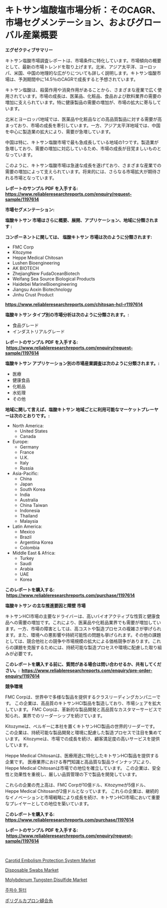 <p><h1>キトサン塩酸塩市場分析：そのCAGR、市場セグメンテーション、およびグローバル産業概要</h1></p><p><strong>エグゼクティブサマリー</strong></p>
<p><p>キトサン塩酸市場調査レポートは、市場条件に特化しています。市場傾向の概要として、最新の市場トレンドを取り上げます。北米、アジア太平洋、ヨーロッパ、米国、中国の地理的な広がりについても詳しく説明します。キトサン塩酸市場は、予測期間中に14.5％のCAGRで成長すると予想されています。</p><p>キトサン塩酸は、殺菌作用や消臭作用があることから、さまざまな産業で広く使用されています。市場の成長は、医薬品、化粧品、食品および飲料業界の需要の増加に支えられています。特に健康製品の需要の増加が、市場の拡大に寄与しています。</p><p>北米とヨーロッパ地域では、医薬品や化粧品などの高品質製品に対する需要が高まっており、市場の成長を牽引しています。一方、アジア太平洋地域では、中国を中心に製造業の拡大により、需要が急増しています。</p><p>中国は特に、キトサン塩酸市場で最も急成長している地域の1つです。製造業が急増しており、需要の増加に対応しているため、市場の成長が目覚ましいものとなっています。</p><p>このように、キトサン塩酸市場は急速な成長を遂げており、さまざまな産業での需要の増加によって支えられています。将来的には、さらなる市場拡大が期待される市場となっています。</p></p>
<p><strong>レポートのサンプル PDF を入手する: <a href="https://www.reliableresearchreports.com/enquiry/request-sample/1197614">https://www.reliableresearchreports.com/enquiry/request-sample/1197614</a></strong></p>
<p><strong>市場セグメンテーション:</strong></p>
<p><strong> 塩酸キトサン 市場はさらに概要、展開、アプリケーション、地域に分類されます :</strong></p>
<p><strong>コンポーネントに関しては、 塩酸キトサン 市場は次のように分類されます: &nbsp;</strong></p>
<p><ul><li>FMC Corp</li><li>Kitozyme</li><li>Heppe Medical Chitosan</li><li>Lushen Bioengineering</li><li>AK BIOTECH</li><li>ZhejiangNew FudaOceanBiotech</li><li>Weifang Sea Source Biological Products</li><li>Haidebei MarineBioengineering</li><li>Jiangsu Aoxin Biotechnology</li><li>Jinhu Crust Product</li></ul></p>
<p><strong><a href="https://www.reliableresearchreports.com/chitosan-hcl-r1197614">https://www.reliableresearchreports.com/chitosan-hcl-r1197614</a></strong></p>
<p><strong> 塩酸キトサン タイプ別の市場分析は次のように分類されます。:</strong></p>
<p><ul><li>食品グレード</li><li>インダストリアルグレード</li></ul></p>
<p><strong>レポートのサンプル PDF を入手する: &nbsp;<a href="https://www.reliableresearchreports.com/enquiry/request-sample/1197614">https://www.reliableresearchreports.com/enquiry/request-sample/1197614</a></strong></p>
<p><strong> 塩酸キトサン アプリケーション別の市場産業調査は次のように分類されます。:</strong></p>
<p><ul><li>医療</li><li>健康食品</li><li>化粧品</li><li>水処理</li><li>その他</li></ul></p>
<p><strong>地域に関して言えば、塩酸キトサン 地域ごとに利用可能なマーケットプレーヤーは次のとおりです。:</strong></p>
<p><ul>
    <li>
        North America:
        <ul>
            <li>United States</li>
            <li>Canada</li>
        </ul>
    </li>
    <li>
        Europe:
        <ul>
            <li>Germany</li>
            <li>France</li>
            <li>U.K.</li>
            <li>Italy</li>
            <li>Russia</li>
        </ul>
    </li>
    <li>
        Asia-Pacific:
        <ul>
            <li>China</li>
            <li>Japan</li>
            <li>South Korea</li>
            <li>India</li>
            <li>Australia</li>
            <li>China Taiwan</li>
            <li>Indonesia</li>
            <li>Thailand</li>
            <li>Malaysia</li>
        </ul>
    </li>
    <li>
        Latin America:
        <ul>
            <li>Mexico</li>
            <li>Brazil</li>
            <li>Argentina Korea</li>
            <li>Colombia</li>
        </ul>
    </li>
    <li>
        Middle East & Africa:
        <ul>
            <li>Turkey</li>
            <li>Saudi</li>
            <li>Arabia</li>
            <li>UAE</li>
            <li>Korea</li>
        </ul>
    </li>
    </ul></p>
<p><strong>このレポートを購入する: &nbsp;<a href="https://www.reliableresearchreports.com/purchase/1197614">https://www.reliableresearchreports.com/purchase/1197614</a></strong></p>
<p><strong>塩酸キトサン の主な推進要因と障壁 市場</strong></p>
<p><p>キトサンHCl市場の主要なドライバーは、高いバイオアクティブな性質と健康食品への需要の増加です。これにより、医薬品や化粧品業界でも需要が増加しています。一方、市場の障害としては、高コストや製造プロセスの複雑さが挙げられます。また、環境への悪影響や持続可能性の問題も挙げられます。その他の課題としては、競合他社との競争や市場規模の拡大による価格競争があります。これらの課題を克服するためには、持続可能な製造プロセスや環境に配慮した取り組みが必要です。</p></p>
<p><strong>このレポートを購入する前に、質問がある場合は問い合わせるか、共有してください。:&nbsp; <a href="https://www.reliableresearchreports.com/enquiry/pre-order-enquiry/1197614">https://www.reliableresearchreports.com/enquiry/pre-order-enquiry/1197614</a></strong></p>
<p><strong>競争環境</strong></p>
<p><p>FMC Corpは、世界中で多様な製品を提供するクラスリーディングカンパニーです。 この企業は、高品質のキトサンHCl製品を製造しており、市場シェアを拡大しています。 FMC Corpは、革新的な製品開発と高品質なカスタマーサービスで知られ、業界でのリーダーシップを続けています。</p><p>Kitozymeは、ベルギーに本社を置くキトサンHCl製品の世界的リーダーです。 この企業は、持続可能な製品開発と環境に配慮した製造プロセスで注目を集めています。 Kitozymeは、市場での成長を続け、顧客満足度の高いサービスを提供しています。</p><p>Heppe Medical Chitosanは、医療用途に特化したキトサンHCl製品を提供する企業です。 医療業界における専門知識と高品質な製品ラインナップにより、Heppe Medical Chitosanは市場での地位を確立しています。 この企業は、安全性と効果性を重視し、厳しい品質管理の下で製品を開発しています。</p><p>これらの企業の売上高は、FMC Corpが10億ドル、Kitozymeが5億ドル、Heppe Medical Chitosanが2億ドルとなっています。 これらの企業は、継続的なイノベーションと市場戦略により成長を続け、キトサンHCl市場において重要なプレイヤーとしての地位を築いています。</p></p>
<p><strong>このレポートを購入する: &nbsp; <a href="https://www.reliableresearchreports.com/purchase/1197614">https://www.reliableresearchreports.com/purchase/1197614</a></strong></p>
<p><strong>レポートのサンプル PDF を入手する: &nbsp;<a href="https://www.reliableresearchreports.com/enquiry/request-sample/1197614">https://www.reliableresearchreports.com/enquiry/request-sample/1197614</a></strong><strong></strong></p>
<p>&nbsp;</p>
<p><p><a href="https://www.linkedin.com/pulse/carotid-embolism-protection-system-market-comprehensive-report-vn7sf?trackingId=T4O2fbc9jCGIZqtGtrWReQ%3D%3D">Carotid Embolism Protection System Market</a></p><p><a href="https://github.com/santosh758595/Market-Research-Report-List-4/blob/main/disposable-swabs-market.md">Disposable Swabs Market</a></p><p><a href="https://www.linkedin.com/pulse/molybdenum-tungsten-disulfide-market-size-growth-forecast-from-6frwf?trackingId=AeQsmDfJJ94uzeAoE6ioiQ%3D%3D">Molybdenum Tungsten Disulfide Market</a></p><p><a href="https://github.com/lzuwsfreyoq70/Market-Research-Report-List-1/blob/main/450190520948.md">주파수 필터</a></p><p><a href="https://github.com/avwofrml53535/Market-Research-Report-List-1/blob/main/822584722827.md">ポリグルカプロン縫合糸</a></p></p>
